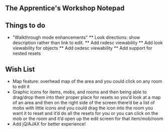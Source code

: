 The Apprentice's Workshop Notepad
---

Things to do
---
* "Walkthrough mode enhancements"
** Look directions:  show description rather than link to edit.
** Add rxdesc viewability
** Add look viewability for objects
** Add oxdesc viewability 
** Add support for nested resets

Wish List
---
* Map feature: overhead map of the area and you could click on any room to edit it
* Graphic icons for items, mobs, and rooms and then being able to drag/drop them into their proper place for resets so you’d look at a map of an area and then on the right side of the screen there’d be a list of mobs with little icons and you could drag the icon into the room you want it to reset and it’d do all the resets for you or you can click on the mob or the room and it’d open up the edit screen for that item/mob/room
* Add jQ/AJAX for better experience!





